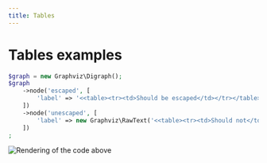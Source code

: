 ```yaml
---
title: Tables
---
```


Tables examples
===============

<!-- Graph -->
```php
$graph = new Graphviz\Digraph();
$graph
    ->node('escaped', [
        'label' => '<<table><tr><td>Should be escaped</td></tr></table>>',
    ])
    ->node('unescaped', [
        'label' => new Graphviz\RawText('<<table><tr><td>Should not</td><td>be escaped</td></tr></table>>'),
    ])
;
```
![Rendering of the code above](_gifs/table.0.png)

